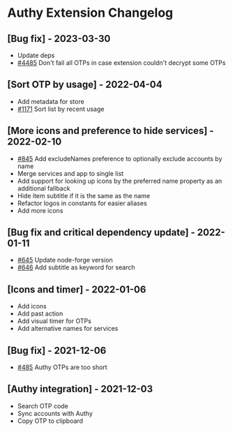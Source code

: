 # Authy Extension Changelog

## [Bug fix] - 2023-03-30

- Update deps
- [#4485](https://github.com/raycast/extensions/issues/4485) Don't fail all OTPs in case extension couldn't decrypt some OTPs  

## [Sort OTP by usage] - 2022-04-04

- Add metadata for store
- [#1171](https://github.com/raycast/extensions/issues/1171) Sort list by recent usage

## [More icons and preference to hide services] - 2022-02-10

- [#845](https://github.com/raycast/extensions/issues/845) Add excludeNames preference to optionally exclude accounts by name
- Merge services and app to single list
- Add support for looking up icons by the preferred name property as an additional fallback
- Hide item subtitle if it is the same as the name
- Refactor logos in constants for easier aliases
- Add more icons

## [Bug fix and critical dependency update] - 2022-01-11

- [#645](https://github.com/raycast/extensions/issues/645) Update node-forge version
- [#646](https://github.com/raycast/extensions/issues/646) Add subtitle as keyword for search

## [Icons and timer] - 2022-01-06

- Add icons
- Add past action
- Add visual timer for OTPs
- Add alternative names for services

## [Bug fix] - 2021-12-06

- [#485](https://github.com/raycast/extensions/issues/485) Authy OTPs are too short 

## [Authy integration] - 2021-12-03

- Search OTP code
- Sync accounts with Authy
- Copy OTP to clipboard